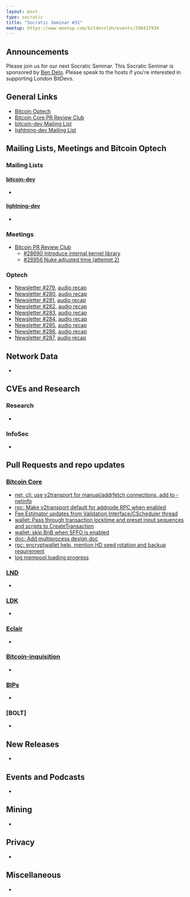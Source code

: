 ```yaml
---
layout: post
type: socratic
title: "Socratic Seminar #31"
meetup: https://www.meetup.com/bitdevsldn/events/298417934
---
```


## Announcements

Please join us for our next Socratic Seminar. This Socratic Seminar is sponsored by [Ben Delo](https://twitter.com/bendelo).
Please speak to the hosts if you're interested in supporting London BitDevs.

## General Links

* [Bitcoin Optech](https://bitcoinops.org)
* [Bitcoin Core PR Review Club](https://bitcoincore.reviews)
* [bitcoin-dev Mailing List](https://lists.linuxfoundation.org/pipermail/bitcoin-dev)
* [lightning-dev Mailing List](https://lists.linuxfoundation.org/pipermail/lightning-dev)

## Mailing Lists, Meetings and Bitcoin Optech
### Mailing Lists
#### [bitcoin-dev](https://lists.linuxfoundation.org/pipermail/bitcoin-dev)
-

#### [lightning-dev](https://lists.linuxfoundation.org/pipermail/lightning-dev)
-

### Meetings
- [Bitcoin PR Review Club](https://bitcoincore.reviews)
  - [#28690 Introduce internal kernel library](https://bitcoincore.reviews/28690)
  - [#28956 Nuke adjusted time (attempt 2)](https://bitcoincore.reviews/28956)

### Optech
- [Newsletter #279](https://bitcoinops.org/en/newsletters/2023/11/29/), [audio recap](https://bitcoinops.org/en/podcast/2023/11/30/)
- [Newsletter #280](https://bitcoinops.org/en/newsletters/2023/12/06/), [audio recap](https://bitcoinops.org/en/podcast/2023/12/07/)
- [Newsletter #281](https://bitcoinops.org/en/newsletters/2023/12/13/), [audio recap](https://bitcoinops.org/en/podcast/2023/12/14/)
- [Newsletter #282](https://bitcoinops.org/en/newsletters/2023/12/20/), [audio recap](https://bitcoinops.org/en/podcast/2023/12/21/)
- [Newsletter #283](https://bitcoinops.org/en/newsletters/2023/12/27/), [audio recap](https://bitcoinops.org/en/podcast/2023/12/28/)
- [Newsletter #284](https://bitcoinops.org/en/newsletters/2024/01/03/), [audio recap](https://bitcoinops.org/en/podcast/2024/01/04/)
- [Newsletter #285](https://bitcoinops.org/en/newsletters/2024/01/10/), [audio recap](https://bitcoinops.org/en/podcast/2024/01/11/)
- [Newsletter #286](https://bitcoinops.org/en/newsletters/2024/01/17/), [audio recap](https://bitcoinops.org/en/podcast/2024/01/18/)
- [Newsletter #287](https://bitcoinops.org/en/newsletters/2024/01/24/), [audio recap](https://bitcoinops.org/en/podcast/2024/01/25/)

## Network Data
-

## CVEs and Research
### Research
-

### InfoSec
-

## Pull Requests and repo updates
### [Bitcoin Core](https://github.com/bitcoin/bitcoin)
<!--- Link to query merged PRs since YYYY-MM-DD sorted by descending activity: https://github.com/bitcoin/bitcoin/pulls?page=1&q=is%3Apr+is%3Aclosed+merged%3A%3EYYYY-MM-DD+sort%3Acomments-desc -->
- [net, cli: use v2transport for manual/addrfetch connections, add to -netinfo](https://github.com/bitcoin/bitcoin/pull/29058)
- [rpc: Make v2transport default for addnode RPC when enabled](https://github.com/bitcoin/bitcoin/pull/29239)
- [Fee Estimator updates from Validation Interface/CScheduler thread](https://github.com/bitcoin/bitcoin/pull/28368)
- [wallet: Pass through transaction locktime and preset input sequences and scripts to CreateTransaction](https://github.com/bitcoin/bitcoin/pull/25273)
- [wallet: skip BnB when SFFO is enabled](https://github.com/bitcoin/bitcoin/pull/28994)
- [doc: Add multiprocess design doc](https://github.com/bitcoin/bitcoin/pull/28978)
- [rpc: encryptwallet help, mention HD seed rotation and backup requirement](https://github.com/bitcoin/bitcoin/pull/28980)
- [log mempool loading progress](https://github.com/bitcoin/bitcoin/pull/29227)

### [LND](https://github.com/lightningnetwork/lnd)
-

### [LDK](https://github.com/lightningdevkit/rust-lightning)
-

### [Eclair](https://github.com/ACINQ/eclair)
-

### [Bitcoin-inquisition](https://github.com/bitcoin-inquisition/bitcoin)
-

### [BIPs](https://github.com/bitcoin/bips)
-

### [BOLT]
-

## New Releases
-

## Events and Podcasts
-

## Mining
-

## Privacy
-

## Miscellaneous
-
